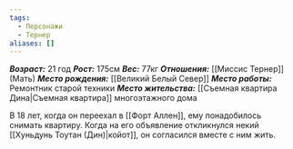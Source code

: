 ```yaml
---
tags:
  - Персонажи
  - Тернер
aliases: []
---
```

***Возраст:*** 21 год
***Рост:*** 175см
***Вес:*** 77кг
***Отношения:*** [[Миссис Тернер]] (Мать)
***Место рождения:*** [[Великий Белый Север]]
***Место работы:*** Ремонтник старой техники
***Место жительства:*** [[Съемная квартира Дина|Съемная квартира]] многоэтажного дома 

В 18 лет, когда он переехал в [[Форт Аллен]], ему понадобилось снимать квартиру. Когда на его объявление откликнулся некий [[Хуньдунь Тоутан (Дин)|койот]], он согласился вместе с ним жить.
